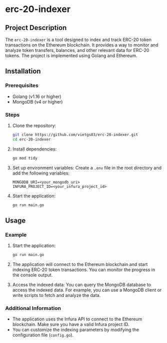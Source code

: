 # erc-20-indexer

## Project Description

The `erc-20-indexer` is a tool designed to index and track ERC-20 token transactions on the Ethereum blockchain. It provides a way to monitor and analyze token transfers, balances, and other relevant data for ERC-20 tokens. The project is implemented using Golang and Ethereum.

## Installation

### Prerequisites

- Golang (v1.16 or higher)
- MongoDB (v4 or higher)

### Steps

1. Clone the repository:
   ```sh
   git clone https://github.com/vietgs03/erc-20-indexer.git
   cd erc-20-indexer
   ```

2. Install dependencies:
   ```sh
   go mod tidy
   ```

3. Set up environment variables:
   Create a `.env` file in the root directory and add the following variables:
   ```
   MONGODB_URI=<your_mongodb_uri>
   INFURA_PROJECT_ID=<your_infura_project_id>
   ```

4. Start the application:
   ```sh
   go run main.go
   ```

## Usage

### Example

1. Start the application:
   ```sh
   go run main.go
   ```

2. The application will connect to the Ethereum blockchain and start indexing ERC-20 token transactions. You can monitor the progress in the console output.

3. Access the indexed data:
   You can query the MongoDB database to access the indexed data. For example, you can use a MongoDB client or write scripts to fetch and analyze the data.

### Additional Information

- The application uses the Infura API to connect to the Ethereum blockchain. Make sure you have a valid Infura project ID.
- You can customize the indexing parameters by modifying the configuration file (`config.go`).

